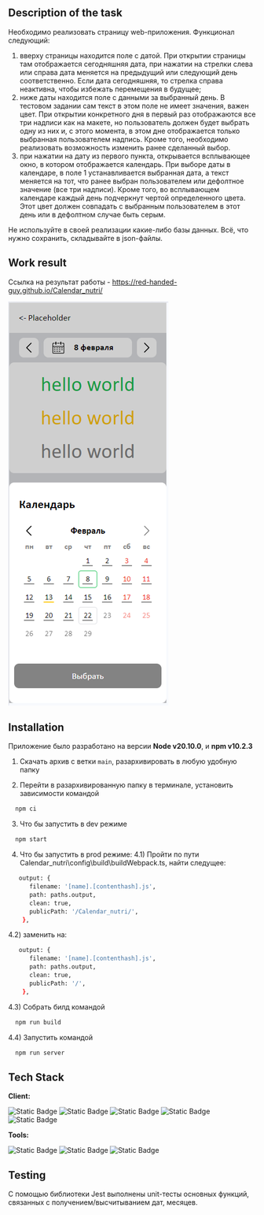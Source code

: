 ## Description of the task

Необходимо реализовать страницу web-приложения.
Функционал следующий:
1. вверху страницы находится поле с датой. При открытии страницы там отображается сегодняшняя дата, при нажатии на стрелки слева или справа дата меняется на предыдущий или следующий день соответственно. Если дата сегодняшняя, то стрелка справа неактивна, чтобы избежать перемещения в будущее;
2. ниже даты находится поле с данными за выбранный день. В тестовом задании сам текст в этом поле не имеет значения, важен цвет. При открытии конкретного дня в первый раз отображаются все три надписи как на макете, но пользователь должен будет выбрать одну из них и, с этого момента, в этом дне отображается только выбранная пользователем надпись. Кроме того, необходимо реализовать возможность изменить ранее сделанный выбор.
3. при нажатии на дату из первого пункта, открывается всплывающее окно, в котором отображается календарь. При выборе даты в календаре, в поле 1 устанавливается выбранная дата, а текст меняется на тот, что ранее выбран пользователем или дефолтное значение (все три надписи). Кроме того, во всплывающем календаре каждый день подчеркнут чертой определенного цвета. Этот цвет должен совпадать с выбранным пользователем в этот день или в дефолтном случае быть серым.

Не используйте в своей реализации какие-либо базы данных. Всё, что нужно сохранить, складывайте в json-файлы.

## Work result

Ссылка на результат работы - https://red-handed-guy.github.io/Calendar_nutri/

![Image alt](https://github.com/Red-Handed-Guy/Calendar_nutri/raw/main/src/icons/screen.png)

## Installation
Приложение было разработано на версии **Node v20.10.0**, и **npm v10.2.3**

1) Скачать архив с ветки `main`, разархивировать в любую удобную папку

2) Перейти в разархивированную папку в терминале, установить зависимости командой 
```bash
  npm ci
```
3) Что бы запустить в dev режиме 
```bash
  npm start
```
4) Что бы запустить в prod режиме:
4.1) Пройти по пути Calendar_nutri\config\build\buildWebpack.ts, найти следущее:
```bash
   output: {
      filename: '[name].[contenthash].js',
      path: paths.output,
      clean: true,
      publicPath: '/Calendar_nutri/',
    },
```
4.2) заменить на:
```bash
   output: {
      filename: '[name].[contenthash].js',
      path: paths.output,
      clean: true,
      publicPath: '/',
    },
```
4.3) Собрать билд командой 
```bash
  npm run build
```
4.4) Запустить командой 
```bash
  npm run server
```

## Tech Stack

**Client:** 

![Static Badge](https://img.shields.io/badge/React-black?style=for-the-badge&logo=React)
![Static Badge](https://img.shields.io/badge/TypeScript-%232F74C0?style=for-the-badge&logo=TypeScript&logoColor=%23fff)
![Static Badge](https://img.shields.io/badge/Redux%2Ftoolkit-%237248B6?style=for-the-badge&logo=Redux&logoColor=%23fff)
![Static Badge](https://img.shields.io/badge/SCSS-%23C76395?style=for-the-badge&logo=SASS&logoColor=%23fff)
![Static Badge](https://img.shields.io/badge/HTML-gray?style=for-the-badge&logo=HTML5)

**Tools:**

![Static Badge](https://img.shields.io/badge/Git-black?style=for-the-badge&logo=Git&logoColor=%23fff&color=%23E84E31)
![Static Badge](https://img.shields.io/badge/Webpack-%2391CDF1?style=for-the-badge&logo=Webpack&logoColor=%23fff)
![Static Badge](https://img.shields.io/badge/Jest-%23944058?style=for-the-badge&logo=Jest)


## Testing
C помощью библиотеки Jest выполнены unit-тесты основных функций, связанных с получением/высчитыванием дат, месяцев.
